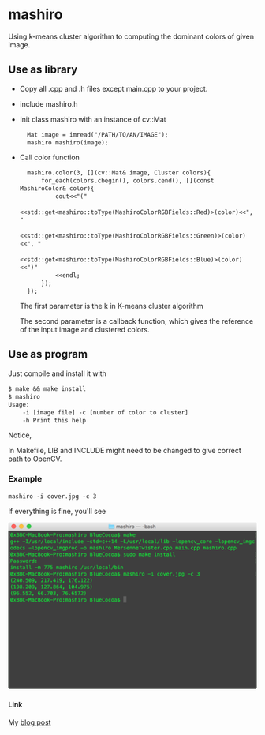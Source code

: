 # mashiro
Using k-means cluster algorithm to computing the dominant colors of given image. 

## Use as library
* Copy all .cpp and .h files except main.cpp to your project.
* include mashiro.h
* Init class mashiro with an instance of cv::Mat
		
		Mat image = imread("/PATH/TO/AN/IMAGE");
		mashiro mashiro(image);

* Call color function

		mashiro.color(3, [](cv::Mat& image, Cluster colors){
		    for_each(colors.cbegin(), colors.cend(), [](const MashiroColor& color){
		        cout<<"("
		            <<std::get<mashiro::toType(MashiroColorRGBFields::Red)>(color)<<", "
		            <<std::get<mashiro::toType(MashiroColorRGBFields::Green)>(color)<<", "
		            <<std::get<mashiro::toType(MashiroColorRGBFields::Blue)>(color)<<")"
		        <<endl;
		    });
		});

    The first parameter is the k in K-means cluster algorithm
    
    The second parameter is a callback function, which gives the reference of the input image and clustered colors.

## Use as program
Just compile and install it with
```
$ make && make install
$ mashiro
Usage:
	-i [image file] -c [number of color to cluster]
	-h Print this help
```

Notice,

In Makefile, LIB and INCLUDE might need to be changed to give correct path to OpenCV.

### Example
```
mashiro -i cover.jpg -c 3
```

If everything is fine, you'll see

![Screenshot](https://raw.githubusercontent.com/BlueCocoa/mashiro/master/Screenshot.png)

#### Link
My [blog post](https://blog.0xbbc.com/2016/02/using-k-means-cluster-algorithm-to-compute-the-dominant-colors-of-given-image/)
